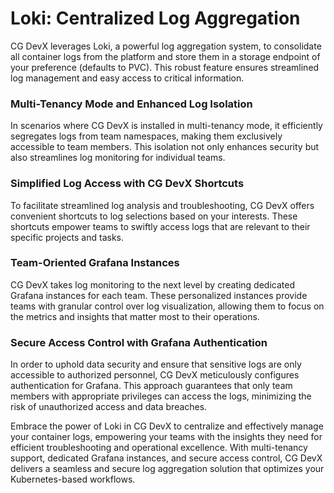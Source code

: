 # Loki: Centralized Log Aggregation

CG DevX leverages Loki, a powerful log aggregation system, to consolidate all container logs from the platform and store them in a storage endpoint of your preference (defaults to PVC). This robust feature ensures streamlined log management and easy access to critical information.

### Multi-Tenancy Mode and Enhanced Log Isolation

In scenarios where CG DevX is installed in multi-tenancy mode, it efficiently segregates logs from team namespaces, making them exclusively accessible to team members. This isolation not only enhances security but also streamlines log monitoring for individual teams.

### Simplified Log Access with CG DevX Shortcuts

To facilitate streamlined log analysis and troubleshooting, CG DevX offers convenient shortcuts to log selections based on your interests. These shortcuts empower teams to swiftly access logs that are relevant to their specific projects and tasks.

### Team-Oriented Grafana Instances

CG DevX takes log monitoring to the next level by creating dedicated Grafana instances for each team. These personalized instances provide teams with granular control over log visualization, allowing them to focus on the metrics and insights that matter most to their operations.

### Secure Access Control with Grafana Authentication

In order to uphold data security and ensure that sensitive logs are only accessible to authorized personnel, CG DevX meticulously configures authentication for Grafana. This approach guarantees that only team members with appropriate privileges can access the logs, minimizing the risk of unauthorized access and data breaches.

Embrace the power of Loki in CG DevX to centralize and effectively manage your container logs, empowering your teams with the insights they need for efficient troubleshooting and operational excellence. With multi-tenancy support, dedicated Grafana instances, and secure access control, CG DevX delivers a seamless and secure log aggregation solution that optimizes your Kubernetes-based workflows.